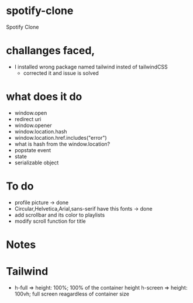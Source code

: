 # spotify-clone
Spotify Clone

# challanges faced,
- I installed wrong package named tailwind insted of tailwindCSS
  - corrected it and issue is solved

# what does it do
- window.open
- redirect uri
- window.opener
- window.location.hash
- window.location.href.includes("error")
- what is hash from the window.location?
- popstate event
- state
- serializable object

# To do
- profile picture -> done
- Circular,Helvetica,Arial,sans-serif have this fonts -> done
- add scrollbar and its color to playlists
- modify scroll function for title

# Notes
  # Tailwind
  - h-full	=> height: 100%; 100% of the container height
    h-screen	=> height: 100vh; full screen reagardless of container size

